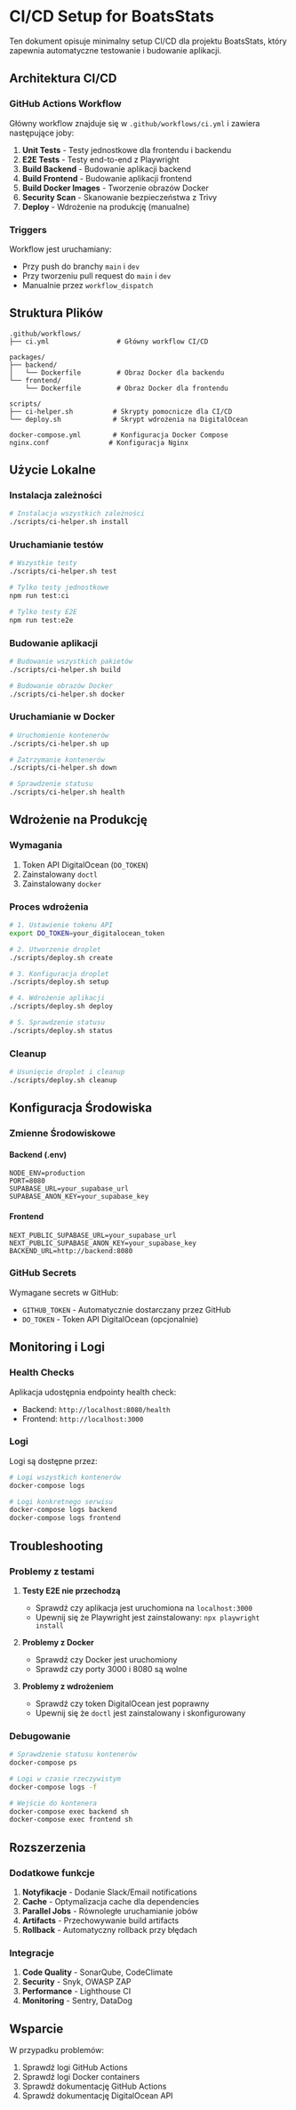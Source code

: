 # CI/CD Setup for BoatsStats

Ten dokument opisuje minimalny setup CI/CD dla projektu BoatsStats, który zapewnia automatyczne testowanie i budowanie aplikacji.

## Architektura CI/CD

### GitHub Actions Workflow

Główny workflow znajduje się w `.github/workflows/ci.yml` i zawiera następujące joby:

1. **Unit Tests** - Testy jednostkowe dla frontendu i backendu
2. **E2E Tests** - Testy end-to-end z Playwright
3. **Build Backend** - Budowanie aplikacji backend
4. **Build Frontend** - Budowanie aplikacji frontend
5. **Build Docker Images** - Tworzenie obrazów Docker
6. **Security Scan** - Skanowanie bezpieczeństwa z Trivy
7. **Deploy** - Wdrożenie na produkcję (manualne)

### Triggers

Workflow jest uruchamiany:

- Przy push do branchy `main` i `dev`
- Przy tworzeniu pull request do `main` i `dev`
- Manualnie przez `workflow_dispatch`

## Struktura Plików

```
.github/workflows/
├── ci.yml                 # Główny workflow CI/CD

packages/
├── backend/
│   └── Dockerfile         # Obraz Docker dla backendu
└── frontend/
    └── Dockerfile         # Obraz Docker dla frontendu

scripts/
├── ci-helper.sh          # Skrypty pomocnicze dla CI/CD
└── deploy.sh             # Skrypt wdrożenia na DigitalOcean

docker-compose.yml        # Konfiguracja Docker Compose
nginx.conf               # Konfiguracja Nginx
```

## Użycie Lokalne

### Instalacja zależności

```bash
# Instalacja wszystkich zależności
./scripts/ci-helper.sh install
```

### Uruchamianie testów

```bash
# Wszystkie testy
./scripts/ci-helper.sh test

# Tylko testy jednostkowe
npm run test:ci

# Tylko testy E2E
npm run test:e2e
```

### Budowanie aplikacji

```bash
# Budowanie wszystkich pakietów
./scripts/ci-helper.sh build

# Budowanie obrazów Docker
./scripts/ci-helper.sh docker
```

### Uruchamianie w Docker

```bash
# Uruchomienie kontenerów
./scripts/ci-helper.sh up

# Zatrzymanie kontenerów
./scripts/ci-helper.sh down

# Sprawdzenie statusu
./scripts/ci-helper.sh health
```

## Wdrożenie na Produkcję

### Wymagania

1. Token API DigitalOcean (`DO_TOKEN`)
2. Zainstalowany `doctl`
3. Zainstalowany `docker`

### Proces wdrożenia

```bash
# 1. Ustawienie tokenu API
export DO_TOKEN=your_digitalocean_token

# 2. Utworzenie droplet
./scripts/deploy.sh create

# 3. Konfiguracja droplet
./scripts/deploy.sh setup

# 4. Wdrożenie aplikacji
./scripts/deploy.sh deploy

# 5. Sprawdzenie statusu
./scripts/deploy.sh status
```

### Cleanup

```bash
# Usunięcie droplet i cleanup
./scripts/deploy.sh cleanup
```

## Konfiguracja Środowiska

### Zmienne Środowiskowe

#### Backend (.env)

```env
NODE_ENV=production
PORT=8080
SUPABASE_URL=your_supabase_url
SUPABASE_ANON_KEY=your_supabase_key
```

#### Frontend

```env
NEXT_PUBLIC_SUPABASE_URL=your_supabase_url
NEXT_PUBLIC_SUPABASE_ANON_KEY=your_supabase_key
BACKEND_URL=http://backend:8080
```

### GitHub Secrets

Wymagane secrets w GitHub:

- `GITHUB_TOKEN` - Automatycznie dostarczany przez GitHub
- `DO_TOKEN` - Token API DigitalOcean (opcjonalnie)

## Monitoring i Logi

### Health Checks

Aplikacja udostępnia endpointy health check:

- Backend: `http://localhost:8080/health`
- Frontend: `http://localhost:3000`

### Logi

Logi są dostępne przez:

```bash
# Logi wszystkich kontenerów
docker-compose logs

# Logi konkretnego serwisu
docker-compose logs backend
docker-compose logs frontend
```

## Troubleshooting

### Problemy z testami

1. **Testy E2E nie przechodzą**

   - Sprawdź czy aplikacja jest uruchomiona na `localhost:3000`
   - Upewnij się że Playwright jest zainstalowany: `npx playwright install`

2. **Problemy z Docker**

   - Sprawdź czy Docker jest uruchomiony
   - Sprawdź czy porty 3000 i 8080 są wolne

3. **Problemy z wdrożeniem**
   - Sprawdź czy token DigitalOcean jest poprawny
   - Upewnij się że `doctl` jest zainstalowany i skonfigurowany

### Debugowanie

```bash
# Sprawdzenie statusu kontenerów
docker-compose ps

# Logi w czasie rzeczywistym
docker-compose logs -f

# Wejście do kontenera
docker-compose exec backend sh
docker-compose exec frontend sh
```

## Rozszerzenia

### Dodatkowe funkcje

1. **Notyfikacje** - Dodanie Slack/Email notifications
2. **Cache** - Optymalizacja cache dla dependencies
3. **Parallel Jobs** - Równoległe uruchamianie jobów
4. **Artifacts** - Przechowywanie build artifacts
5. **Rollback** - Automatyczny rollback przy błędach

### Integracje

1. **Code Quality** - SonarQube, CodeClimate
2. **Security** - Snyk, OWASP ZAP
3. **Performance** - Lighthouse CI
4. **Monitoring** - Sentry, DataDog

## Wsparcie

W przypadku problemów:

1. Sprawdź logi GitHub Actions
2. Sprawdź logi Docker containers
3. Sprawdź dokumentację GitHub Actions
4. Sprawdź dokumentację DigitalOcean API

